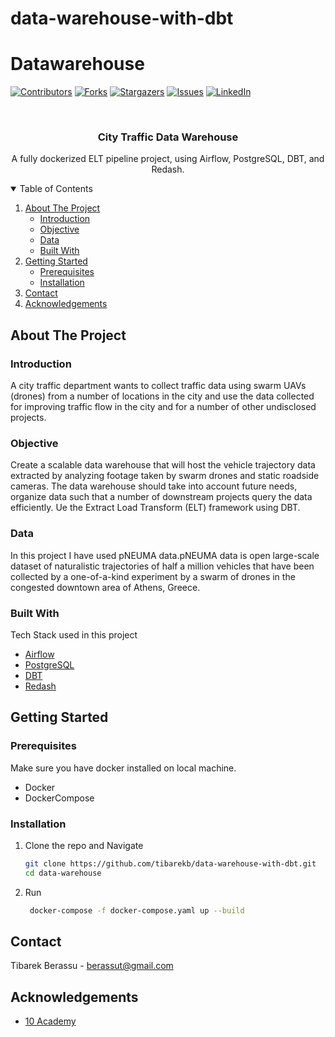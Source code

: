# data-warehouse-with-dbt

# Datawarehouse

[![Contributors][contributors-shield]][contributors-url]
[![Forks][forks-shield]][forks-url]
[![Stargazers][stars-shield]][stars-url]
[![Issues][issues-shield]][issues-url]
[![LinkedIn][linkedin-shield]][linkedin-url]



<!-- PROJECT LOGO -->
<br />
<p align="center">
  <h3 align="center">City Traffic Data Warehouse</h3>

  <p align="center">
    A fully dockerized ELT pipeline project, using Airflow, PostgreSQL, DBT, and Redash.
    <br />
   
  </p>
</p>



<!-- TABLE OF CONTENTS -->
<details open="open">
  <summary>Table of Contents</summary>
  <ol>
    <li>
      <a href="#about-the-project">About The Project</a>
      <ul>
        <li><a href="#Introduction">Introduction</a></li>
        <li><a href="#Objective">Objective</a></li>
        <li><a href="#Data">Data</a></li>
        <li><a href="#built-with">Built With</a></li>
      </ul>
    </li>
    <li>
      <a href="#getting-started">Getting Started</a>
      <ul>
        <li><a href="#prerequisites">Prerequisites</a></li>
        <li><a href="#installation">Installation</a></li>
      </ul>
    </li>
    <li><a href="#contact">Contact</a></li>
    <li><a href="#acknowledgements">Acknowledgements</a></li>
  </ol>
</details>



<!-- ABOUT THE PROJECT -->
## About The Project

<!-- <p align="center">
     <img src="pipeline2.png">
</p> -->

### Introduction

A city traffic department wants to collect traffic data using swarm UAVs (drones) from a
number of locations in the city and use the data collected for improving traffic flow in the
city and for a number of other undisclosed projects.


### Objective

Create a scalable data warehouse that will host the vehicle trajectory data extracted by
analyzing footage taken by swarm drones and static roadside cameras.
The data warehouse should take into account future needs, organize data such that a
number of downstream projects query the data efficiently. Ue the Extract Load
Transform (ELT) framework using DBT. 

### Data

In this project I have used pNEUMA data.pNEUMA data is open large-scale dataset of naturalistic trajectories of half a million vehicles that have been collected by a one-of-a-kind experiment by a swarm of drones in the congested downtown area of Athens, Greece.


### Built With

Tech Stack used in this project
* [Airflow](https://airflow.apache.org/)
* [PostgreSQL](https://postgresql.com)
* [DBT](https://www.getdbt.com/)
* [Redash](https://redash.io/)


<!-- GETTING STARTED -->
## Getting Started

### Prerequisites

Make sure you have docker installed on local machine.
* Docker
* DockerCompose
  
### Installation

1. Clone the repo and Navigate
   ```sh
   git clone https://github.com/tibarekb/data-warehouse-with-dbt.git
   cd data-warehouse
   ```
2. Run
   ```sh
    docker-compose -f docker-compose.yaml up --build
   ```


<!-- CONTACT -->
## Contact

Tibarek Berassu - berassut@gmail.com



<!-- ACKNOWLEDGEMENTS -->
## Acknowledgements
* [10 Academy](https://www.10academy.org/)



<!-- MARKDOWN LINKS & IMAGES -->
<!-- https://www.markdownguide.org/basic-syntax/#reference-style-links -->
[contributors-shield]: https://img.shields.io/github/contributors/tibarekb/data-warehouse-with-dbt.svg?style=for-the-badge
[contributors-url]: https://github.com/tibarekb/Datawarehouse/graphs/contributors
[forks-shield]: https://img.shields.io/github/forks/tibarekb/data-warehouse-with-dbt.svg?style=for-the-badge
[forks-url]: https://github.com/tibarekb/data-warehouse-with-dbt/network/members
[stars-shield]: https://img.shields.io/github/stars/tibarekb/data-warehouse-with-dbt.svg?style=for-the-badge
[stars-url]: https://github.com/tibarekb/data-warehouse/stargazers
[issues-shield]: https://img.shields.io/github/issues/tibarekb/data-warehouse-with-dbt.svg?style=for-the-badge
[issues-url]: https://github.com/tibarekb/data-warehouse/issues
[license-shield]: https://img.shields.io/github/license/tibarekb/data-warehouse-with-dbt.svg?style=for-the-badge
[license-url]: https://github.com/tibarekb/data-warehosue/blob/master/LICENSE.txt
[linkedin-shield]: https://img.shields.io/badge/-LinkedIn-black.svg?style=for-the-badge&logo=linkedin&colorB=555
[linkedin-url]: https://www.linkedin.com/in/tibarek-mesfin-berassu-309508222
<!-- [product-screenshot]:  -->






